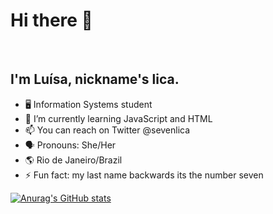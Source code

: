 <h1> Hi there 👋</h1>
<br>
 <h2>I'm Luísa, nickname's lica.</h2>
 
- 🖥️ Information Systems student
- 🌱 I’m currently learning JavaScript and HTML
- 📫 You can reach on Twitter @sevenlica
- 🗣️ Pronouns: She/Her
- 🌎 Rio de Janeiro/Brazil
- ⚡ Fun fact: my last name backwards its the number seven 


[![Anurag's GitHub stats](https://github-readme-stats.vercel.app/api?username=francoluisa&count_private=true&theme=radical&show_icons=true)](https://github.com/anuraghazra/github-readme-stats)


<!-- thanks to @anuraghazra with the stats

[![Top Langs](https://github-readme-stats.vercel.app/api/top-langs/?username=francoluisa&layout=compact)](https://github.com/anuraghazra/github-readme-stats)  NOT NOW -->

